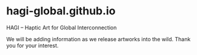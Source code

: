 # hagi-global.github.io
HAGI – Haptic Art for Global Interconnection

We will be adding information as we release artworks into the wild. Thank you for your interest.